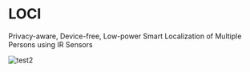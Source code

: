 # LOCI
Privacy-aware, Device-free, Low-power Smart Localization of Multiple Persons using IR Sensors

![test2](https://user-images.githubusercontent.com/28041072/148819953-7e8df87c-ce72-47ea-802f-5fc139934020.png)
